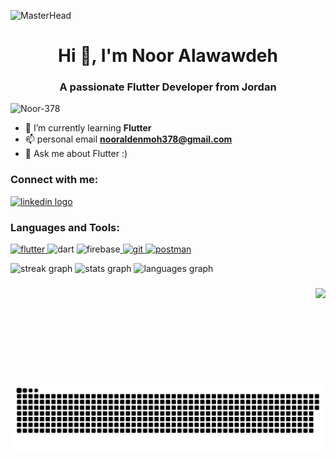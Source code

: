 ![MasterHead](https://i.pinimg.com/originals/90/70/32/9070324cdfc07c68d60eed0c39e77573.gif)
<h1 align="center">Hi 👋, I'm Noor Alawawdeh</h1>
<h3 align="center">A passionate Flutter Developer from Jordan</h3>


<p align="left"> <img src="https://komarev.com/ghpvc/?username=Noor-378&label=Profile%20views&color=0e75b6&style=flat" alt="Noor-378" /> </p>

- 🌱 I’m currently learning **Flutter**
- 📫 personal email **nooraldenmoh378@gmail.com**
- 💬 Ask me about Flutter :)

<h3 align="left">Connect with me:</h3>
<div align="left">
  <a href="https://www.linkedin.com/in/noor-alawawdeh-93a6a5351/" target="_blank">
    <img src="https://raw.githubusercontent.com/maurodesouza/profile-readme-generator/master/src/assets/icons/social/linkedin/default.svg" width="52" height="40" alt="linkedin logo"  />
  </a>
</div>
<p align="left">
</p>

<h3 align="left">Languages and Tools:</h3>
<p align="left"> <a href="https://dart.dev" target="_blank" rel="noreferrer">  </a> <a href="https://flutter.dev" target="_blank" rel="noreferrer"> <img src="https://www.vectorlogo.zone/logos/flutterio/flutterio-icon.svg" alt="flutter" width="40" height="40"/> </a> 
  <img src="https://www.vectorlogo.zone/logos/dartlang/dartlang-icon.svg" alt="dart" width="40" height="40"/> </a> <img src="https://www.vectorlogo.zone/logos/firebase/firebase-icon.svg" alt="firebase" width="40" height="40"/><a href="https://firebase.google.com/" target="_blank" rel="noreferrer"> 
  <a href="https://git-scm.com/" target="_blank" rel="noreferrer"> <img src="https://www.vectorlogo.zone/logos/git-scm/git-scm-icon.svg" alt="git" width="40" height="40"/> </a> <a href="https://postman.com" target="_blank" rel="noreferrer"> <img src="https://www.vectorlogo.zone/logos/getpostman/getpostman-icon.svg" alt="postman" width="40" height="40"/> </a> </p>


<div align="left">
  <img src="https://streak-stats.demolab.com?user=Noor-378&locale=en&mode=daily&theme=dracula&hide_border=true&border_radius=5" height="150" alt="streak graph"  />
  <img src="https://github-readme-stats.vercel.app/api?username=Noor-378&hide_title=false&hide_rank=false&show_icons=true&include_all_commits=true&count_private=true&disable_animations=false&theme=dracula&locale=en&hide_border=true" height="150" alt="stats graph"  />
  <img src="https://github-readme-stats.vercel.app/api/top-langs?username=Noor-378&locale=en&hide_title=false&layout=compact&card_width=320&langs_count=5&theme=dracula&hide_border=true" height="150" alt="languages graph"  />
</div>

###

<img align="right" height="150" src="https://media1.giphy.com/media/78XCFBGOlS6keY1Bil/giphy.gif?cid=6c09b952rq2um2175huk1uron789p7ezkr78nint7apw9p1d&ep=v1_gifs_search&rid=giphy.gif&ct=g"  />

###

<picture> 
  <source media="(prefers-color-scheme: dark)" srcset="https://raw.githubusercontent.com/Noor-378/Noor-378/output/github-contribution-grid-snake-dark.svg"width = "600" align="left">
  <source media="(prefers-color-scheme: light)" srcset="https://raw.githubusercontent.com/Noor-378/Noor-378/output/github-contribution-grid-snake.svg"width = "600" align="left">
  <img alt="github contribution grid snake animation" src="https://raw.githubusercontent.com/Noor-378/Noor-378/output/github-contribution-grid-snake.svg"width = "600" align="left">
</picture>

###
